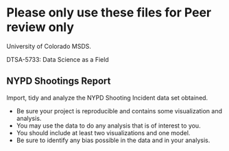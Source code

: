 # Please only use these files for Peer review only

University of Colorado MSDS.

DTSA-5733: Data Science as a Field

## NYPD Shootings Report

Import, tidy and analyze the NYPD Shooting Incident data set obtained.

- Be sure your project is reproducible and contains some visualization and analysis.
- You may use the data to do any analysis that is of interest to you.
- You should include at least two visualizations and one model.
- Be sure to identify any bias possible in the data and in your analysis.